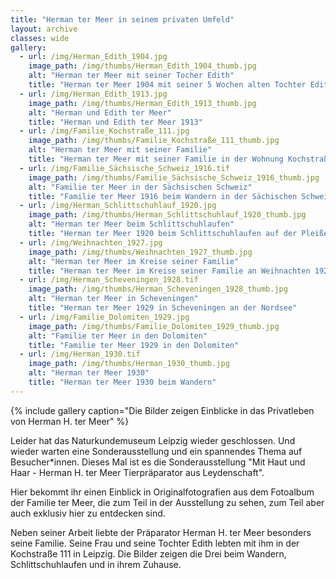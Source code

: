 ```yaml
---
title: "Herman ter Meer in seinem privaten Umfeld"
layout: archive
classes: wide
gallery:
  - url: /img/Herman_Edith_1904.jpg
    image_path: /img/thumbs/Herman_Edith_1904_thumb.jpg
    alt: "Herman ter Meer mit seiner Tocher Edith"
    title: "Herman ter Meer 1904 mit seiner 5 Wochen alten Tochter Edith"
  - url: /img/Herman_Edith_1913.jpg
    image_path: /img/thumbs/Herman_Edith_1913_thumb.jpg
    alt: "Herman und Edith ter Meer"
    title: "Herman und Edith ter Meer 1913"
  - url: /img/Familie_Kochstraße_111.jpg
    image_path: /img/thumbs/Familie_Kochstraße_111_thumb.jpg
    alt: "Herman ter Meer mit seiner Familie"
    title: "Herman ter Meer mit seiner Familie in der Wohnung Kochstraße 111"
  - url: /img/Familie_Sächsische_Schweiz_1916.tif
    image_path: /img/thumbs/Familie_Sächsische_Schweiz_1916_thumb.jpg
    alt: "Familie ter Meer in der Sächsischen Schweiz"
    title: "Familie ter Meer 1916 beim Wandern in der Sächischen Schweiz"
  - url: /img/Herman_Schlittschuhlauf_1920.jpg
    image_path: /img/thumbs/Herman_Schlittschuhlauf_1920_thumb.jpg
    alt: "Herman ter Meer beim Schlittschuhlaufen"
    title: "Herman ter Meer 1920 beim Schlittschuhlaufen auf der Pleiße"
  - url: /img/Weihnachten_1927.jpg
    image_path: /img/thumbs/Weihnachten_1927_thumb.jpg
    alt: "Herman ter Meer im Kreise seiner Familie"
    title: "Herman ter Meer im Kreise seiner Familie an Weihnachten 1927"
  - url: /img/Herman_Scheveningen_1928.tif
    image_path: /img/thumbs/Herman_Scheveningen_1928_thumb.jpg
    alt: "Herman ter Meer in Scheveningen"
    title: "Herman ter Meer 1929 in Scheveningen an der Nordsee"
  - url: /img/Familie_Dolomiten_1929.jpg
    image_path: /img/thumbs/Familie_Dolomiten_1929_thumb.jpg
    alt: "Familie ter Meer in den Dolomiten"
    title: "Familie ter Meer 1929 in den Dolomiten"
  - url: /img/Herman_1930.tif
    image_path: /img/thumbs/Herman_1930_thumb.jpg
    alt: "Herman ter Meer 1930"
    title: "Herman ter Meer 1930 beim Wandern"
---
```


{% include gallery caption="Die Bilder zeigen Einblicke in das Privatleben von Herman H. ter Meer" %}

Leider hat das Naturkundemuseum Leipzig wieder geschlossen. Und wieder warten eine Sonderausstellung und ein spannendes Thema auf Besucher*innen. Dieses Mal ist es die Sonderausstellung "Mit Haut und Haar - Herman H. ter Meer Tierpräparator aus Leydenschaft".

Hier bekommt ihr einen Einblick in Originalfotografien aus dem Fotoalbum der Familie ter Meer, die zum Teil in der Ausstellung zu sehen, zum Teil aber auch exklusiv hier zu entdecken sind.

Neben seiner Arbeit liebte der Präparator Herman H. ter Meer besonders seine Familie. Seine Frau und seine Tochter Edith lebten mit ihm in der Kochstraße 111 in Leipzig. Die Bilder zeigen die Drei beim Wandern, Schlittschuhlaufen und in ihrem Zuhause.
